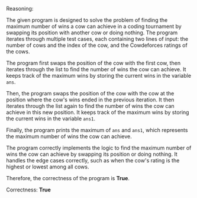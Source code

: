 Reasoning:

The given program is designed to solve the problem of finding the maximum number of wins a cow can achieve in a coding tournament by swapping its position with another cow or doing nothing. The program iterates through multiple test cases, each containing two lines of input: the number of cows and the index of the cow, and the Cowdeforces ratings of the cows.

The program first swaps the position of the cow with the first cow, then iterates through the list to find the number of wins the cow can achieve. It keeps track of the maximum wins by storing the current wins in the variable `ans`.

Then, the program swaps the position of the cow with the cow at the position where the cow's wins ended in the previous iteration. It then iterates through the list again to find the number of wins the cow can achieve in this new position. It keeps track of the maximum wins by storing the current wins in the variable `ans1`.

Finally, the program prints the maximum of `ans` and `ans1`, which represents the maximum number of wins the cow can achieve.

The program correctly implements the logic to find the maximum number of wins the cow can achieve by swapping its position or doing nothing. It handles the edge cases correctly, such as when the cow's rating is the highest or lowest among all cows.

Therefore, the correctness of the program is **True**.

Correctness: **True**